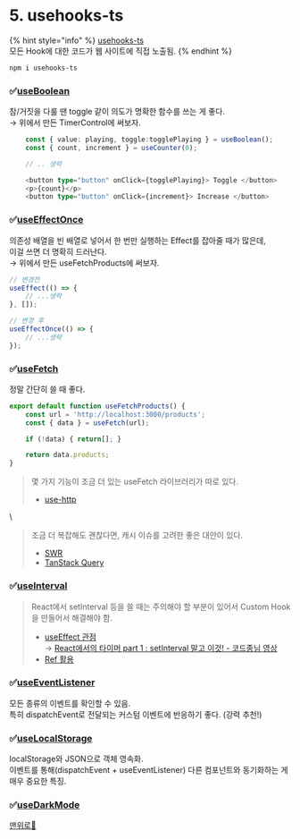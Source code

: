 # 5. usehooks-ts

{% hint style="info" %}
[usehooks-ts](https://usehooks-ts.com/)\
모든 Hook에 대한 코드가 웹 사이트에 직접 노출됨.
{% endhint %}

```bash
npm i usehooks-ts
```

### ✅[useBoolean](https://usehooks-ts.com/react-hook/use-boolean)

참/거짓을 다룰 땐 toggle 같이 의도가 명확한 함수를 쓰는 게 좋다.\
→ 위에서 만든 TimerControl에 써보자.

```typescript
    const { value: playing, toggle:togglePlaying } = useBoolean();
    const { count, increment } = useCounter(0);

    // .. 생략

    <button type="button" onClick={togglePlaying}> Toggle </button>
    <p>{count}</p>
    <button type="button" onClick={increment}> Increase </button>
```

### ✅[useEffectOnce](https://usehooks-ts.com/react-hook/use-effect-once)

의존성 배열을 빈 배열로 넣어서 한 번만 실행하는 Effect를 잡아줄 때가 많은데,\
이걸 쓰면 더 명확히 드러난다.\
→ 위에서 만든 useFetchProducts에 써보자.

```typescript
// 변경전
useEffect(() => {
    // ...생략
}, []);

// 변경 후
useEffectOnce(() => {
    // ...생략
});
```

### ✅[useFetch](https://usehooks-ts.com/react-hook/use-fetch)

정말 간단히 쓸 때 좋다.

```typescript
export default function useFetchProducts() {
    const url = 'http://localhost:3000/products';
    const { data } = useFetch(url);

    if (!data) { return[]; }

    return data.products;
}
```

> 몇 가지 기능이 조금 더 있는 useFetch 라이브러리가 따로 있다.
>
> * [use-http](https://use-http.com/)

\


> 조금 더 복잡해도 괜찮다면, 캐시 이슈를 고려한 좋은 대안이 있다.
>
> * [SWR](https://swr.vercel.app/ko)
> * [TanStack Query](https://tanstack.com/query)

### ✅[useInterval](https://usehooks-ts.com/react-hook/use-interval)

> React에서 setInterval 등을 쓸 때는 주의해야 할 부분이 있어서 Custom Hook을 만들어서 해결해야 함.
>
> * [useEffect 관점](https://overreacted.io/ko/a-complete-guide-to-useeffect/)\
>   → [React에서의 타이머 part 1 : setInterval 말고 이것! - 코드종님 영상](https://youtu.be/2tUdyY5uBSw)
> * [Ref 활용](https://overreacted.io/making-setinterval-declarative-with-react-hooks/)

### ✅[useEventListener](https://usehooks-ts.com/react-hook/use-event-listener)

모든 종류의 이벤트를 확인할 수 있음.\
특히 dispatchEvent로 전달되는 커스텀 이벤트에 반응하기 좋다. (강력 추천!)

### ✅[useLocalStorage](https://usehooks-ts.com/react-hook/use-local-storage)

localStorage와 JSON으로 객체 영속화.\
이벤트를 통해(dispatchEvent + useEventListener) 다른 컴포넌트와 동기화하는 게 매우 중요한 특징.

### ✅[useDarkMode](https://usehooks-ts.com/react-hook/use-dark-mode)

[맨위로🔺](5.-usehooks-ts.md#useboolean)
